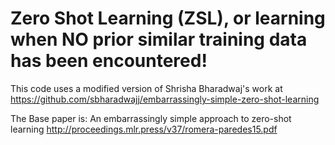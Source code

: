# Zero Shot Learning (ZSL), or learning when NO prior similar training data has been encountered!

This code uses a modified version of Shrisha Bharadwaj's work at 
https://github.com/sbharadwajj/embarrassingly-simple-zero-shot-learning

The Base paper is:
An embarrassingly simple approach to zero-shot learning http://proceedings.mlr.press/v37/romera-paredes15.pdf
